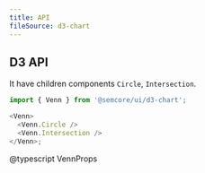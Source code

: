 ```yaml
---
title: API
fileSource: d3-chart
---
```


## D3 API

It have children components `Circle`, `Intersection`.

```js
import { Venn } from '@semcore/ui/d3-chart';

<Venn>
  <Venn.Circle />
  <Venn.Intersection />
</Venn>;
```

@typescript VennProps
